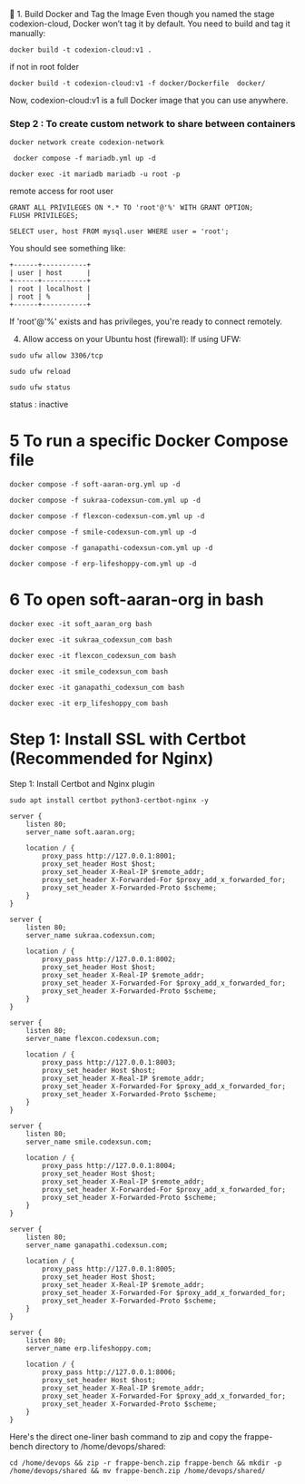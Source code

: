 
🧱 1. Build Docker and Tag the Image
Even though you named the stage codexion-cloud, Docker won’t tag it by default. You need to build and tag it manually:

```
docker build -t codexion-cloud:v1 .
```

if not in root folder

```
docker build -t codexion-cloud:v1 -f docker/Dockerfile  docker/
```

Now, codexion-cloud:v1 is a full Docker image that you can use anywhere.



### Step 2 : To create custom network to share between containers 
```
docker network create codexion-network
```

```
 docker compose -f mariadb.yml up -d
```
```
docker exec -it mariadb mariadb -u root -p
```

remote access for root user 

```
GRANT ALL PRIVILEGES ON *.* TO 'root'@'%' WITH GRANT OPTION;
FLUSH PRIVILEGES;
```

```
SELECT user, host FROM mysql.user WHERE user = 'root';
```
You should see something like:

```
+------+-----------+
| user | host      |
+------+-----------+
| root | localhost |
| root | %         |
+------+-----------+
```

If 'root'@'%' exists and has privileges, you're ready to connect remotely.

4. Allow access on your Ubuntu host (firewall):
If using UFW:

```
sudo ufw allow 3306/tcp
```
```
sudo ufw reload
```
```
sudo ufw status
```
status : inactive


# 5 To run a specific Docker Compose file
```
docker compose -f soft-aaran-org.yml up -d
```
```
docker compose -f sukraa-codexsun-com.yml up -d
```
```
docker compose -f flexcon-codexsun-com.yml up -d
```
```
docker compose -f smile-codexsun-com.yml up -d
```
```
docker compose -f ganapathi-codexsun-com.yml up -d
```
```
docker compose -f erp-lifeshoppy-com.yml up -d
```

# 6 To open soft-aaran-org in bash
```
docker exec -it soft_aaran_org bash
```

```
docker exec -it sukraa_codexsun_com bash
```

```
docker exec -it flexcon_codexsun_com bash
```

```
docker exec -it smile_codexsun_com bash
```

```
docker exec -it ganapathi_codexsun_com bash
```

```
docker exec -it erp_lifeshoppy_com bash
```

# Step 1: Install SSL with Certbot (Recommended for Nginx)
Step 1: Install Certbot and Nginx plugin

```
sudo apt install certbot python3-certbot-nginx -y
```

```
server {
    listen 80;
    server_name soft.aaran.org;

    location / {
        proxy_pass http://127.0.0.1:8001;
        proxy_set_header Host $host;
        proxy_set_header X-Real-IP $remote_addr;
        proxy_set_header X-Forwarded-For $proxy_add_x_forwarded_for;
        proxy_set_header X-Forwarded-Proto $scheme;
    }
}
```

```
server {
    listen 80;
    server_name sukraa.codexsun.com;

    location / {
        proxy_pass http://127.0.0.1:8002;
        proxy_set_header Host $host;
        proxy_set_header X-Real-IP $remote_addr;
        proxy_set_header X-Forwarded-For $proxy_add_x_forwarded_for;
        proxy_set_header X-Forwarded-Proto $scheme;
    }
}
```

```
server {
    listen 80;
    server_name flexcon.codexsun.com;

    location / {
        proxy_pass http://127.0.0.1:8003;
        proxy_set_header Host $host;
        proxy_set_header X-Real-IP $remote_addr;
        proxy_set_header X-Forwarded-For $proxy_add_x_forwarded_for;
        proxy_set_header X-Forwarded-Proto $scheme;
    }
}
```

```
server {
    listen 80;
    server_name smile.codexsun.com;

    location / {
        proxy_pass http://127.0.0.1:8004;
        proxy_set_header Host $host;
        proxy_set_header X-Real-IP $remote_addr;
        proxy_set_header X-Forwarded-For $proxy_add_x_forwarded_for;
        proxy_set_header X-Forwarded-Proto $scheme;
    }
}
```

```
server {
    listen 80;
    server_name ganapathi.codexsun.com;

    location / {
        proxy_pass http://127.0.0.1:8005;
        proxy_set_header Host $host;
        proxy_set_header X-Real-IP $remote_addr;
        proxy_set_header X-Forwarded-For $proxy_add_x_forwarded_for;
        proxy_set_header X-Forwarded-Proto $scheme;
    }
}
```

```
server {
    listen 80;
    server_name erp.lifeshoppy.com;

    location / {
        proxy_pass http://127.0.0.1:8006;
        proxy_set_header Host $host;
        proxy_set_header X-Real-IP $remote_addr;
        proxy_set_header X-Forwarded-For $proxy_add_x_forwarded_for;
        proxy_set_header X-Forwarded-Proto $scheme;
    }
}
```





Here's the direct one-liner bash command to zip and copy the frappe-bench directory to /home/devops/shared:
```
cd /home/devops && zip -r frappe-bench.zip frappe-bench && mkdir -p /home/devops/shared && mv frappe-bench.zip /home/devops/shared/
```


